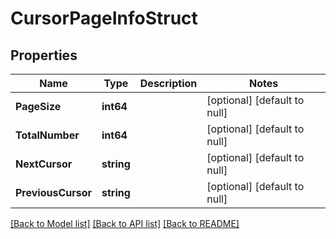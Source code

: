 # CursorPageInfoStruct

## Properties
Name | Type | Description | Notes
------------ | ------------- | ------------- | -------------
**PageSize** | **int64** |  | [optional] [default to null]
**TotalNumber** | **int64** |  | [optional] [default to null]
**NextCursor** | **string** |  | [optional] [default to null]
**PreviousCursor** | **string** |  | [optional] [default to null]

[[Back to Model list]](../README.md#documentation-for-models) [[Back to API list]](../README.md#documentation-for-api-endpoints) [[Back to README]](../README.md)


